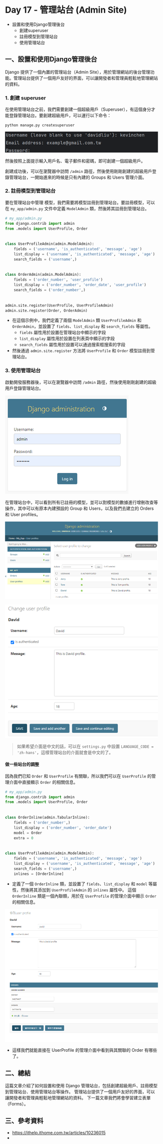 # Day 17 - 管理站台 (Admin Site)

- 設置和使用Django管理後台
   - 創建superuser
   - 註冊模型到管理站台
   - 使用管理站台


## 一、設置和使用Django管理後台

Django 提供了一個內置的管理站台（Admin Site），用於管理網站的後台管理功能。管理站台提供了一個用戶友好的界面，可以讓開發者和管理員輕鬆地管理網站的資料。

### 1. 創建 superuser

在使用管理站台之前，我們需要創建一個超級用戶（Superuser），有這個身分才能登錄管理站台。要創建超級用戶，可以運行以下命令：

```commandline
python manage.py createsuperuser
```

![superuser.png](https://github.com/David20001110/2024-iTome/blob/master/Day17/superuser.png?raw=true)

然後按照上面提示輸入用戶名、電子郵件和密碼，即可創建一個超級用戶。

創建成功後，可以在瀏覽器中訪問 `/admin` 路徑，然後使用剛剛創建的超級用戶登錄管理站台，一開始進來的時候是只有內建的 Groups 和 Users 管理介面。





### 2. 註冊模型到管理站台

要在管理站台中管理  模型，我們需要將模型註冊到管理站台。要註冊模型，可以在 `my_app/admin.py` 文件中定義 `ModelAdmin` 類，然後將其註冊到管理站台。

```python
# my_app/admin.py
from django.contrib import admin
from .models import UserProfile, Order


class UserProfileAdmin(admin.ModelAdmin):
    fields = ('username', 'is_authenticated', 'message', 'age')
    list_display = ('username', 'is_authenticated', 'message', 'age')
    search_fields = ('username',)


class OrderAdmin(admin.ModelAdmin):
    fields = ('order_number', 'user_profile')
    list_display = ('order_number', 'order_date', 'user_profile')
    search_fields = ('order_number',)


admin.site.register(UserProfile, UserProfileAdmin)
admin.site.register(Order, OrderAdmin)
```
- 在這個示例中，我們定義了兩個 `ModelAdmin` 類 `UserProfileAdmin` 和 `OrderAdmin`，並設置了 `fields`、`list_display` 和 `search_fields` 等屬性。 
  - `fields` 屬性用於設置在管理站台中顯示的字段
  - `list_display` 屬性用於設置在列表頁中顯示的字段
  - `search_fields` 屬性用於設置可以通過搜索框搜索的字段
- 然後通過 `admin.site.register` 方法將 `UserProfile` 和 `Order` 模型註冊到管理站台。


### 3. 使用管理站台

啟動開發服務器後，可以在瀏覽器中訪問 `/admin` 路徑，然後使用剛剛創建的超級用戶登錄管理站台。

![login.png](https://github.com/David20001110/2024-iTome/blob/master/Day17/login.png?raw=true)

在管理站台中，可以看到所有已註冊的模型，並可以對模型的數據進行增刪改查等操作，其中可以有原本內建預設的 Group 和 Users，以及我們去建立的 Orders 和 User profiles。

![admin.png](https://github.com/David20001110/2024-iTome/blob/master/Day17/admin.png?raw=true)

![David.png](https://github.com/David20001110/2024-iTome/blob/master/Day17/David.png?raw=true)

> 如果希望介面是中文的話，可以在 `settings.py` 中設置 `LANGUAGE_CODE = 'zh-hans'`，這樣管理站台的介面就會是中文的了。

#### 做一些站台的調整

因為我們已知 `Order` 和 `UserProfile` 有關聯，所以我們可以在 `UserProfile` 的管理介面中直接顯示 `Order` 的相關信息。

```python
# my_app/admin.py
from django.contrib import admin
from .models import UserProfile, Order


class OrderInline(admin.TabularInline):
    fields = ('order_number',)
    list_display = ('order_number', 'order_date')
    model = Order
    extra = 0


class UserProfileAdmin(admin.ModelAdmin):
    fields = ('username', 'is_authenticated', 'message', 'age')
    list_display = ('username', 'is_authenticated', 'message', 'age')
    search_fields = ('username',)
    inlines = [OrderInline]
```
- 定義了一個 `OrderInline` 類，並設置了 `fields`、`list_display` 和 `model` 等屬性，然後將其添加到 `UserProfileAdmin` 的 `inlines` 屬性中。
這個 `OrderInline` 類是一個內聯類，用於在 `UserProfile` 的管理介面中顯示 `Order` 的相關信息。

![inline.png](https://github.com/David20001110/2024-iTome/blob/master/Day17/inline.png?raw=true)
- 這樣我們就能直接在 UserProfile 的管理介面中看到與其關聯的 Order 有哪些了。

## 二、總結

這篇文章介紹了如何設置和使用 Django 管理站台，包括創建超級用戶、註冊模型到管理站台、使用管理站台等操作。
管理站台提供了一個用戶友好的界面，可以讓開發者和管理員輕鬆地管理網站的資料。
下一篇文章我們將會學習建立表單（Forms）。

## 三、參考資料
- https://ithelp.ithome.com.tw/articles/10236015
- 
